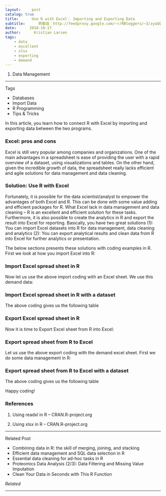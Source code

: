 ```yaml
---
layout:     post
catalog: true
title:      Use R with Excel： Importing and Exporting Data
subtitle:      转载自：http://feedproxy.google.com/~r/RBloggers/~3/zyaGG9yK7-8/
date:      2018-10-17
author:      Kristian Larsen
tags:
    - data
    - excellent
    - xlsx
    - exporting
    - demand
---
```


1. Data Management


****

Tags



- Databases
- Import Data
- R Programming
- Tips & Tricks

In this article, you learn how to connect R with Excel by importing and exporting data between the two programs. 

### Excel: pros and cons

Excel is still very popular among companies and organizations. One of the main advantages in a spreadsheet is ease of providing the user with a rapid overview of a dataset, using visualizations and tables. On the other hand, given the incredible growth of data, the spreadsheet really lacks efficient and agile solutions for data management and data cleaning. 

### Solution: Use R with Excel

Fortunately, it is possible for the data scientist/analyst to empower the advantages of both Excel and R. This can be done with some value adding and efficient packages for R. What Excel lack in data management and data cleaning – R is an excellent and efficient solution for these tasks. Furthermore, it is also possible to create the analytics in R and export the result into Excel for reporting. Basically, you have two great solutions (1): You can import Excel datasets into R for data management, data cleaning and analytics (2): You can export analytical results and clean data from R into Excel for further analytics or presentation. 

The below sections presents these solutions with coding examples in R. First we look at how you import Excel into R:

### Import Excel spread sheet in R

Now let us use the above import coding with an Excel sheet. We use this demand data:

### Import Excel spread sheet in R with a dataset

The above coding gives us the following table

### Export Excel spread sheet in R

Now it is time to Export Excel sheet from R into Excel:

### Export spread sheet from R to Excel

Let us use the above export coding with the demand excel sheet. First we do some data management in R:

### Export spread sheet from R to Excel with a dataset

The above coding gives us the following table

Happy coding!

### References

1. Using readxl in R – CRAN.R-project.org

1. Using xlsx in R – CRAN.R-project.org


****

Related Post



- Combining data in R: the skill of merging, joining, and stacking
- Efficient data management and SQL data selection in R
- Essential data cleaning for ad-hoc tasks in R
- Proteomics Data Analysis (2/3): Data Filtering and Missing Value Imputation
- Clean Your Data in Seconds with This R Function



*Related*








---
